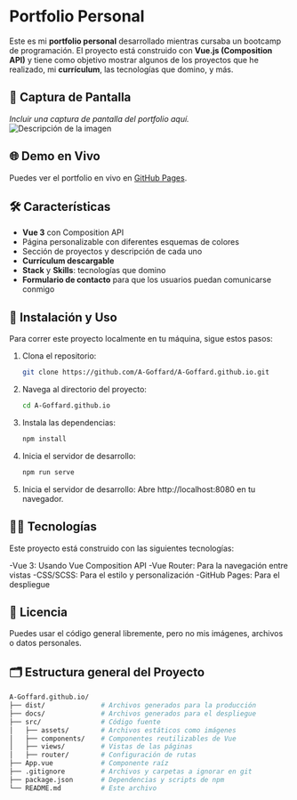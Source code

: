 # Portfolio Personal

Este es mi **portfolio personal** desarrollado mientras cursaba un bootcamp de programación. El proyecto está construido con **Vue.js (Composition API)** y tiene como objetivo mostrar algunos de los proyectos que he realizado, mi **currículum**, las tecnologías que domino, y más.

## 📸 Captura de Pantalla

*Incluir una captura de pantalla del portfolio aquí.*
![Descripción de la imagen](./assets/portfolio-screenshot.png)


## 🌐 Demo en Vivo

Puedes ver el portfolio en vivo en [GitHub Pages](https://a-goffard.github.io/).

## 🛠️ Características

- **Vue 3** con Composition API
- Página personalizable con diferentes esquemas de colores
- Sección de proyectos y descripción de cada uno
- **Currículum descargable**
- **Stack** y **Skills**: tecnologías que domino
- **Formulario de contacto** para que los usuarios puedan comunicarse conmigo

## 🚀 Instalación y Uso

Para correr este proyecto localmente en tu máquina, sigue estos pasos:

1. Clona el repositorio:
   ```bash
   git clone https://github.com/A-Goffard/A-Goffard.github.io.git
   
2. Navega al directorio del proyecto:
   ```bash
   cd A-Goffard.github.io
3. Instala las dependencias:
    ```bash
   npm install
4. Inicia el servidor de desarrollo:
    ```bash
   npm run serve
5. Inicia el servidor de desarrollo:
   Abre http://localhost:8080 en tu navegador.

## 👨‍💻 Tecnologías

Este proyecto está construido con las siguientes tecnologías:

-Vue 3: Usando Vue Composition API
-Vue Router: Para la navegación entre vistas
-CSS/SCSS: Para el estilo y personalización
-GitHub Pages: Para el despliegue

## 📄 Licencia

Puedes usar el código general libremente, pero no mis imágenes, archivos o datos personales.

## 🗂️ Estructura general del Proyecto

   ```bash
  A-Goffard.github.io/
  ├── dist/              # Archivos generados para la producción
  ├── docs/              # Archivos generados para el despliegue
  ├── src/               # Código fuente
  │   ├── assets/        # Archivos estáticos como imágenes
  │   ├── components/    # Componentes reutilizables de Vue
  │   ├── views/         # Vistas de las páginas
  │   ├── router/        # Configuración de rutas
  ├── App.vue            # Componente raíz
  ├── .gitignore         # Archivos y carpetas a ignorar en git
  ├── package.json       # Dependencias y scripts de npm
  └── README.md          # Este archivo


